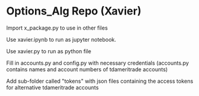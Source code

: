 # Options_Alg Repo (Xavier)
Import x_package.py to use in other files  

Use xavier.ipynb to run as jupyter notebook. 

Use xavier.py to run as python file

Fill in accounts.py and config.py with necessary credentials (accounts.py contains names and account numbers of tdameritrade accounts)

Add sub-folder called "tokens" with json files containing the access tokens for alternative tdameritrade accounts
